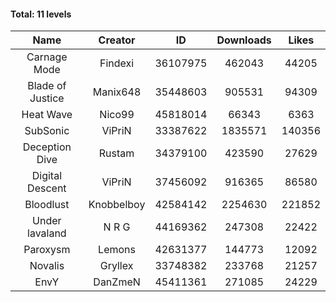 #### Total: 11 levels

| Name | Creator | ID | Downloads | Likes |
|:---:|:---:|:---:|:---:|:---:|
| Carnage Mode | Findexi | 36107975 | 462043 | 44205
| Blade of Justice | Manix648 | 35448603 | 905531 | 94309
| Heat Wave | Nico99 | 45818014 | 66343 | 6363
| SubSonic | ViPriN | 33387622 | 1835571 | 140356
| Deception Dive | Rustam | 34379100 | 423590 | 27629
| Digital Descent | ViPriN | 37456092 | 916365 | 86580
| Bloodlust | Knobbelboy | 42584142 | 2254630 | 221852
| Under lavaland | N R G | 44169362 | 247308 | 22422
| Paroxysm | Lemons | 42631377 | 144773 | 12092
| Novalis | Gryllex | 33748382 | 233768 | 21257
| EnvY | DanZmeN | 45411361 | 271085 | 24229
